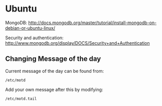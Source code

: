 # Ubuntu

MongoDB: http://docs.mongodb.org/master/tutorial/install-mongodb-on-debian-or-ubuntu-linux/

Security and authentication: http://www.mongodb.org/display/DOCS/Security+and+Authentication

## Changing Message of the day

Current message of the day can be found from:

    /etc/motd

Add your own message after this by modifying:

    /etc/motd.tail
